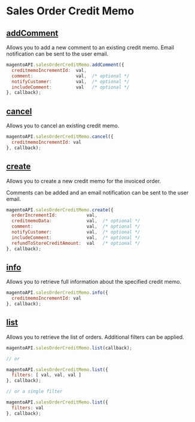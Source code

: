 # Sales Order Credit Memo

## [addComment](http://www.magentocommerce.com/api/soap/sales/salesOrderCreditMemo/sales_order_creditmemo.addComment.html)

Allows you to add a new comment to an existing credit memo. Email notification can be sent to the user email.

```js
magentoAPI.salesOrderCreditMemo.addComment({
  creditmemoIncrementId:  val,
  comment:                val,  /* optional */
  notifyCustomer:         val,  /* optional */
  includeComment:         val   /* optional */
}, callback);
```

## [cancel](http://www.magentocommerce.com/api/soap/sales/salesOrderCreditMemo/sales_order_creditmemo.cancel.html)

Allows you to cancel an existing credit memo.

```js
magentoAPI.salesOrderCreditMemo.cancel({
  creditmemoIncrementId: val
}, callback);
```

## [create](http://www.magentocommerce.com/api/soap/sales/salesOrderCreditMemo/sales_order_creditmemo.create.html)

Allows you to create a new credit memo for the invoiced order.

Comments can be added and an email notification can be sent to the user email.

```js
magentoAPI.salesOrderCreditMemo.create({
  orderIncrementId:           val,
  creditmemoData:             val,  /* optional */
  comment:                    val,  /* optional */
  notifyCustomer:             val,  /* optional */
  includeComment:             val,  /* optional */
  refundToStoreCreditAmount:  val   /* optional */
}, callback);
```

## [info](http://www.magentocommerce.com/api/soap/sales/salesOrderCreditMemo/sales_order_creditmemo.info.html)

Allows you to retrieve full information about the specified credit memo.

```js
magentoAPI.salesOrderCreditMemo.info({
  creditmemoIncrementId: val
}, callback);
```

## [list](http://www.magentocommerce.com/api/soap/sales/salesOrderCreditMemo/sales_order_creditmemo.list.html)

Allows you to retrieve the list of orders. Additional filters can be applied.

```js
magentoAPI.salesOrderCreditMemo.list(callback);

// or 

magentoAPI.salesOrderCreditMemo.list({
  filters: [ val, val, val ]
}, callback);

// or a single filter

magentoAPI.salesOrderCreditMemo.list({
  filters: val
}, callback);
```
